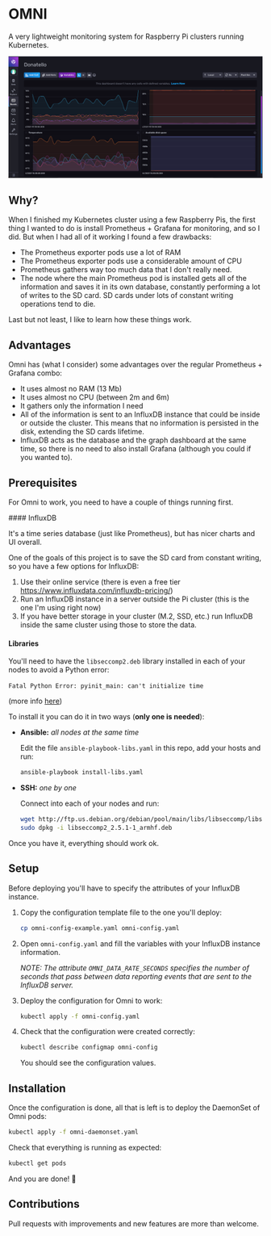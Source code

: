 # OMNI

A very lightweight monitoring system for Raspberry Pi clusters running Kubernetes.

![omni](img/omni_board.png?raw=true "InfluxDB dashboard with Omni data")

## Why?

When I finished my Kubernetes cluster using a few Raspberry Pis, the first thing I wanted to do is install Prometheus + Grafana for monitoring, and so I did. But when I had all of it working I found a few drawbacks:

- The Prometheus exporter pods use a lot of RAM
- The Prometheus exporter pods use a considerable amount of CPU
- Prometheus gathers way too much data that I don't really need.
- The node where the main Prometheus pod is installed gets all of the information and saves it in its own database, constantly performing a lot of writes to the SD card. SD cards under lots of constant writing operations tend to die.

Last but not least, I like to learn how these things work.

## Advantages

Omni has (what I consider) some advantages over the regular Prometheus + Grafana combo:

- It uses almost no RAM (13 Mb)
- It uses almost no CPU (between 2m and 6m)
- It gathers only the information I need
- All of the information is sent to an InfluxDB instance that could be inside or outside the cluster. This means that no information is persisted in the disk, extending the SD cards lifetime.
- InfluxDB acts as the database and the graph dashboard at the same time, so there is no need to also install Grafana (although you could if you wanted to).

## Prerequisites

For Omni to work, you need to have a couple of things running first.

#### InfluxDB

It's a time series database (just like Prometheus), but has nicer charts and UI overall.

One of the goals of this project is to save the SD card from constant writing, so you have a few options for InfluxDB:

1. Use their online service (there is even a free tier https://www.influxdata.com/influxdb-pricing/)
2. Run an InfluxDB instance in a server outside the Pi cluster (this is the one I'm using right now)
3. If you have better storage in your cluster (M.2, SSD, etc.) run InfluxDB inside the same cluster using those to store the data.

#### Libraries

You'll need to have the `libseccomp2.deb` library installed in each of your nodes to avoid a Python error:

`Fatal Python Error: pyinit_main: can't initialize time`

(more info [here](https://github.com/linuxserver/docker-papermerge/issues/4#issuecomment-735236388))

To install it you can do it in two ways (**only one is needed**):

- **Ansible:** *all nodes at the same time*

    Edit the file `ansible-playbook-libs.yaml` in this repo, add your hosts and run:

    ``` bash
    ansible-playbook install-libs.yaml
    ```

- **SSH:** *one by one*

    Connect into each of your nodes and run:

    ``` bash
    wget http://ftp.us.debian.org/debian/pool/main/libs/libseccomp/libseccomp2_2.5.1-1_armhf.deb
    sudo dpkg -i libseccomp2_2.5.1-1_armhf.deb
    ```

Once you have it, everything should work ok.

## Setup

Before deploying you'll have to specify the attributes of your InfluxDB instance.

1. Copy the configuration template file to the one you'll deploy:

    ``` bash
    cp omni-config-example.yaml omni-config.yaml
    ```

2. Open `omni-config.yaml` and fill the variables with your InfluxDB instance information.

    *NOTE: The attribute `OMNI_DATA_RATE_SECONDS` specifies the number of seconds that pass between data reporting events that are sent to the InfluxDB server.*

3. Deploy the configuration for Omni to work:

    ``` bash
    kubectl apply -f omni-config.yaml
    ```

4. Check that the configuration were created correctly:

    ``` bash
    kubectl describe configmap omni-config
    ```

    You should see the configuration values.

## Installation

Once the configuration is done, all that is left is to deploy the DaemonSet of Omni pods:

``` bash
kubectl apply -f omni-daemonset.yaml
```

Check that everything is running as expected:

``` bash
kubectl get pods
```

And you are done! 🎉

## Contributions

Pull requests with improvements and new features are more than welcome.
